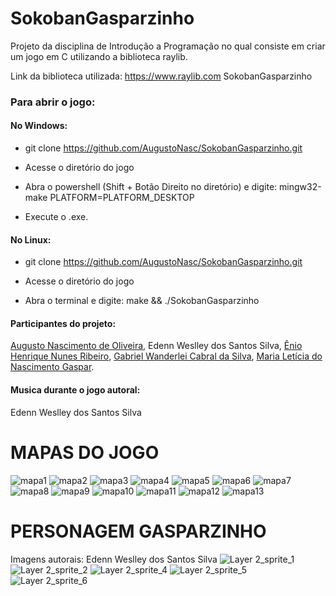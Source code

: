 # SokobanGasparzinho
Projeto da disciplina de Introdução a Programação no qual consiste em criar um jogo em C utilizando a biblioteca raylib.

Link da biblioteca utilizada: https://www.raylib.com SokobanGasparzinho

<h3>Para abrir o jogo:</h3>

<h4>No Windows:</h4>
  
  - git clone https://github.com/AugustoNasc/SokobanGasparzinho.git
  
  - Acesse o diretório do jogo
  
  - Abra o powershell (Shift + Botão Direito no diretório) e digite: mingw32-make PLATFORM=PLATFORM_DESKTOP
  
  - Execute o .exe.
  
<h4>No Linux:</h4>
  
  - git clone https://github.com/AugustoNasc/SokobanGasparzinho.git
  
  - Acesse o diretório do jogo
  
  - Abra o terminal e digite: make && ./SokobanGasparzinho
  

<h4>Participantes do projeto:</h4> <a href="https://github.com/AugustoNasc" target="_blank" rel="noopener noreferrer">Augusto Nascimento de Oliveira</a>, Edenn Weslley dos Santos Silva, <a href="https://github.com/ribeirowski" target="_blank" rel="noopener noreferrer">Ênio Henrique Nunes Ribeiro</a>, <a href="https://github.com/gawacasi" target="_blank" rel="noopener noreferrer">Gabriel Wanderlei Cabral da Silva</a>, <a href="https://github.com/leticiagaspar" target="_blank" rel="noopener noreferrer">Maria Letícia do Nascimento Gaspar</a>.

<h4>Musica durante o jogo autoral:</h4> Edenn Weslley dos Santos Silva

# MAPAS DO JOGO
![mapa1](https://user-images.githubusercontent.com/103709764/167733014-df558502-b029-4344-93ff-0907b43e813d.png)
![mapa2](https://user-images.githubusercontent.com/103709764/167733044-4f063af0-29e6-4f50-8541-5489b2d0d8f7.png)
![mapa3](https://user-images.githubusercontent.com/103709764/167733093-394f1003-b777-4065-bcbc-c582df2bb638.png)
![mapa4](https://user-images.githubusercontent.com/103709764/167733150-f959783f-e612-4c0d-9814-7735ee207438.png)
![mapa5](https://user-images.githubusercontent.com/103709764/167733158-cbb01308-659b-4095-8f8b-0bd618ad66a6.png)
![mapa6](https://user-images.githubusercontent.com/103709764/167733171-b3920b1c-3458-4e09-a95a-42ec8c042382.png)
![mapa7](https://user-images.githubusercontent.com/103709764/167733177-2036efb7-3fbc-4c34-886e-250b3db155f2.png)
![mapa8](https://user-images.githubusercontent.com/103709764/167733187-f06f1de1-b0d7-4679-acfa-ecc11969fd15.png)
![mapa9](https://user-images.githubusercontent.com/103709764/167733190-7ab3d50a-0cf7-463f-a5a8-f0b8b1898faa.png)
![mapa10](https://user-images.githubusercontent.com/103709764/167944686-6304074e-9091-4de4-bc48-8a3de5964068.png)
![mapa11](https://user-images.githubusercontent.com/103709764/167944704-6a33793d-cb0c-4c3d-87de-123ecb6f2eac.png)
![mapa12](https://user-images.githubusercontent.com/103709764/167944714-09a5974d-7165-4ec6-b2d6-ceaa82a6cd7e.png)
![mapa13](https://user-images.githubusercontent.com/103709764/167944726-1c669c87-4f95-4a0e-8742-b0448e9a6854.png)


# PERSONAGEM GASPARZINHO
Imagens autorais: Edenn Weslley dos Santos Silva
![Layer 2_sprite_1](https://user-images.githubusercontent.com/103709764/167733262-27e58892-e2eb-48f7-acc8-4363b2b3a49b.png)
![Layer 2_sprite_2](https://user-images.githubusercontent.com/103709764/167733271-0404830b-700d-418a-ba14-46addd1f02dd.png)
![Layer 2_sprite_4](https://user-images.githubusercontent.com/103709764/167733286-0e67e669-d9a8-46e5-973d-2bc848a14692.png)
![Layer 2_sprite_5](https://user-images.githubusercontent.com/103709764/167733295-22a1aef8-14e6-48b2-9109-a7693f200050.png)
![Layer 2_sprite_6](https://user-images.githubusercontent.com/103709764/167733305-5efc19aa-e904-498d-a8dc-bdafe70f9fc5.png)
